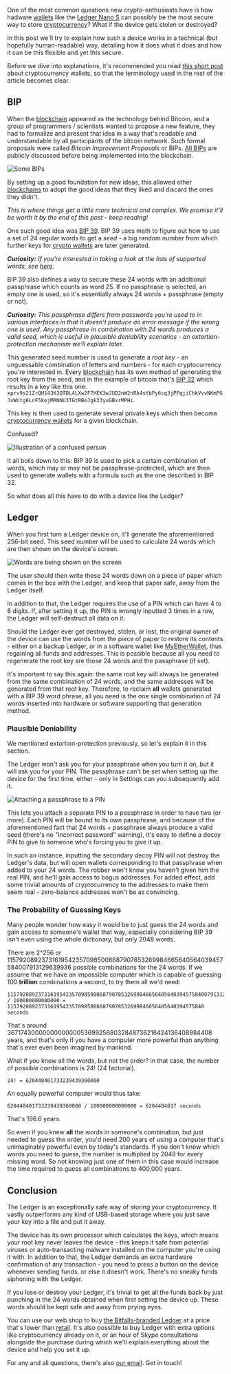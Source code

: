 One of the most common questions new crypto-enthusiasts have is how hadware [wallets][wallet] like the [Ledger Nano S][ledger] can possibly be the most secure way to store [cryptocurrency][cc]? What if the device gets stolen or destroyed?

In this post we'll try to explain how such a device works in a technical (but hopefully human-readable) way, detailing how it does what it does and how it can be this flexible and yet this secure.

Before we dive into explanations, it's recommended you read [this short post][wallet] about cryptocurrency wallets, so that the terminology used in the rest of the article becomes clear.

## BIP

When the [blockchain][bc] appeared as the technology behind Bitcoin, and a group of programmers / scientists wanted to propose a new feature, they had to formalize and present that idea in a way that's readable and understandable by all participants of the bitcoin network. Such formal proposals were called _Bitcoin Improvement Proposals_ or BIPs. [All BIPs](https://github.com/bitcoin/bips) are publicly discussed before being implemented into the blockchain.

![Some BIPs](https://bitfalls.com/wp-content/uploads/2017/09/01-1.png)

By setting up a good foundation for new ideas, this allowed other [blockchains][bc] to adopt the good ideas that they liked and discard the ones they didn't.

_This is where things get a little more technical and complex. We promise it'll be worth it by the end of this post - keep reading!_

One such good idea was [BIP 39](https://github.com/bitcoin/bips/blob/master/bip-0039.mediawiki). BIP 39 uses math to figure out how to use a set of 24 regular words to get a _seed_ - a big random number from which further keys for [crypto wallets][wallet] are later generated.

_**Curiosity:** If you're interested in taking a look at the lists of supported words, see [here](https://github.com/bitcoin/bips/blob/master/bip-0039/bip-0039-wordlists.md)._

BIP 39 also defines a way to secure these 24 words with an additional passphrase which counts as word 25. If no passphrase is selected, an empty one is used, so it's essentially always 24 words + passphrase (empty or not).

_**Curiosity:** This passphrase differs from passwords you're used to in various interfaces in that it doesn't produce an error message if the wrong one is used. Any passphrase in combination with 24 words produces a valid seed, which is useful in plausible deniability scenarios - an extortion-protection mechanism we'll explain later._

This generated seed number is used to generate a _root key_ - an unguessable combination of letters and numbers - for each cryptocurrency you're interested in. Every [blockchain][bc] has its own method of generating the root key from the seed, and in the example of bitcoin that's [BIP 32](https://github.com/bitcoin/bips/blob/master/bip-0032.mediawiki) which results in a key like this one: `xprv9s21ZrQH143K3QTDL4LXw2F7HEK3wJUD2nW2nRk4stbPy6cq3jPPqjiChkVvvNKmPGJxWUtg6LnF5kejMRNNU3TGtRBeJgk33yuGBxrMPHi`. 

This key is then used to generate several private keys which then become [cryptocurrency wallets][wallet] for a given blockchain.

Confused?

![Illustration of a confused person](https://bitfalls.com/wp-content/uploads/2017/09/02.jpg)

It all boils down to this: BIP 39 is used to pick a certain combination of words, which may or may not be passphrase-protected, which are then used to generate wallets with a formula such as the one described in BIP 32.

So what does all this have to do with a device like the Ledger?

## Ledger

When you first turn a Ledger device on, it'll generate the aforementioned 256-bit seed. This seed number will be used to calculate 24 words which are then shown on the device's screen.

![Words are being shown on the screen](https://bitfalls.com/wp-content/uploads/2017/09/04.jpg)

The user should then write these 24 words down on a piece of paper which comes in the box with the Ledger, and keep that paper safe, away from the Ledger itself.

In addition to that, the Ledger requires the use of a PIN which can have 4 to 8 digits. If, after setting it up, the PIN is wrongly inputted 3 times in a row, the Ledger will self-destruct all data on it.

Should the Ledger ever get destroyed, stolen, or lost, the original owner of the device can use the words from the piece of paper to restore its contents - either on a backup Ledger, or in a software wallet like [MyEtherWallet][mew], thus regaining all funds and addresses. This is possible because all you need to regenerate the root key are those 24 words and the passphrase (if set).

It's important to say this again: the same root key will always be generated from the same combination of 24 words, and the same addresses will be generated from that root key. Therefore, to reclaim **all** wallets generated with a BIP 39 word phrase, all you need is the one single combination of 24 words inserted into hardware or software supporting that generation method.

### Plausible Deniability

We mentioned extortion-protection previously, so let's explain it in this section.

The Ledger won't ask you for your passphrase when you turn it on, but it will ask you for your PIN. The passphrase can't be set when setting up the device for the first time, either - only in Settings can you subsequently add it.

![Attaching a passphrase to a PIN](https://bitfalls.com/wp-content/uploads/2017/09/03-1.jpg)

This lets you attach a separate PIN to a passphrase in order to have two (or more). Each PIN will be bound to its own passphrase, and because of the aforementioned fact that 24 words + passphrase always produce a valid seed (there's no "Incorrect password" warning), it's easy to define a decoy PIN to give to someone who's forcing you to give it up.

In such an instance, inputting the secondary decoy PIN will not destroy the Ledger's data, but will open wallets corresponding to that passphrase when added to your 24 words. The robber won't know you haven't given him the real PIN, and he'll gain access to bogus addresses. For added effect, add some trivial amounts of cryptocurrency to the addresses to make them seem real - zero-balance addresses won't be as convincing.

### The Probability of Guessing Keys

Many people wonder how easy it would be to just guess the 24 words and gain access to someone's wallet that way, especially considering BIP 39 isn't even using the whole dictionary, but only 2048 words.

There are 2^256 or 115792089237316195423570985008687907853269984665640564039457584007913129639936 possible combinations for the 24 words. If we assume that we have an impossible computer which is capable of guessing 100 **trillion** combinations a second, to try them all we'd need:

    115792089237316195423570985008687907853269984665640564039457584007913129639936 / 100000000000000 = 1157920892373161954235709850086879078532699846656405640394575840 seconds
    
That's around 36717430000000000000536992568032848736216424136408984408 years, and that's only if you have a computer more powerful than anything that's ever even been imagined by mankind.

What if you know all the words, but not the order? In that case, the number of possible combinations is 24! (24 factorial).

    24! = 620448401733239439360000
    
An equally powerful computer would thus take:

    620448401733239439360000 / 100000000000000 = 6204484017 seconds
    
That's 196.6 years.

So even if you knew **all** the words in someone's combination, but just needed to guess the order, you'd need 200 years of using a computer that's unimaginably powerful even by today's standards. If you don't know which words you need to guess, the number is multiplied by 2048 for every missing word. So not knowing just one of them in this case would increase the time required to guess all combinations to 400,000 years.

## Conclusion

The Ledger is an exceptionally safe way of storing your cryptocurrency. It vastly outperforms any kind of USB-based storage where you just save your key into a file and put it away.

The device has its own processor which calculates the keys, which means your root key never leaves the device - this keeps it safe from potential viruses or auto-transacting malware installed on the computer you're using it with. In addition to that, the Ledger demands an extra hardware confirmation of any transaction - you need to press a button on the device whenever sending funds, or else it doesn't work. There's no sneaky funds siphoning with the Ledger.

If you lose or destroy your Ledger, it's trivial to get all the funds back by just punching in the 24 words obtained when first setting the device up. These words should be kept safe and away from prying eyes.

You can use our web shop to buy [the Bitfalls-branded Ledger][ledger] at a price that's lower than [retail](https://ledgerwallet.com/products/ledger-nano-s). It's also possible to buy Ledger with extra options like cryptocurrency already on it, or an hour of Skype consultations alongside the purchase during which we'll explain everything about the device and help you set it up.

For any and all questions, there's also [our email][mail]. Get in touch!

[ledger]: https://bitfalls.com/hr/product/ledger-nano-s-bitfalls/
[cc]: https://bitfalls.com/hr/2017/08/20/cryptocurrency/
[bc]: https://bitfalls.com/hr/2017/08/20/blockchain-explained-blockchain-works/
[wallet]: https://bitfalls.com/hr/2017/08/31/what-cryptocurrency-wallet/
[startbtc]: https://bitfalls.com/hr/2017/09/01/send-receive-bitcoin/
[mew]: https://myetherwallet.com
[mail]: mailto:contact@bitfalls.com